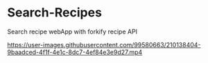 # Search-Recipes

Search recipe webApp with forkify recipe API

https://user-images.githubusercontent.com/99580663/210138404-9baadced-4f1f-4e1c-8dc7-4ef84e3e9d27.mp4
